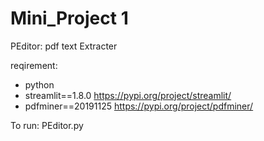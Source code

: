# Mini_Project 1

PEditor: pdf text Extracter

reqirement:
- python
- streamlit==1.8.0 https://pypi.org/project/streamlit/
- pdfminer==20191125  https://pypi.org/project/pdfminer/

To run:
PEditor.py
